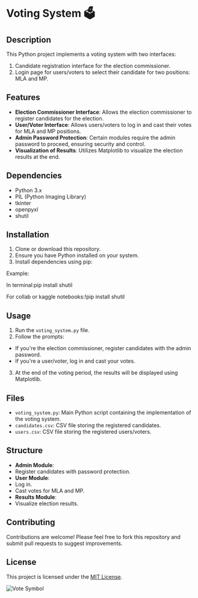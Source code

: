 # Voting System 🗳️

## Description
This Python project implements a voting system with two interfaces:
1. Candidate registration interface for the election commissioner.
2. Login page for users/voters to select their candidate for two positions: MLA and MP.

## Features
- **Election Commissioner Interface**: Allows the election commissioner to register candidates for the election.
- **User/Voter Interface**: Allows users/voters to log in and cast their votes for MLA and MP positions.
- **Admin Password Protection**: Certain modules require the admin password to proceed, ensuring security and control.
- **Visualization of Results**: Utilizes Matplotlib to visualize the election results at the end.

## Dependencies
- Python 3.x
- PIL (Python Imaging Library)
- tkinter
- openpyxl
- shutil

## Installation
1. Clone or download this repository.
2. Ensure you have Python installed on your system.
3. Install dependencies using pip:

  Example:
  
  In terminal:pip install shutil
  
  For collab or kaggle notebooks:!pip install shutil

## Usage
1. Run the `voting_system.py` file.
2. Follow the prompts:
- If you're the election commissioner, register candidates with the admin password.
- If you're a user/voter, log in and cast your votes.
3. At the end of the voting period, the results will be displayed using Matplotlib.

## Files
- `voting_system.py`: Main Python script containing the implementation of the voting system.
- `candidates.csv`: CSV file storing the registered candidates.
- `users.csv`: CSV file storing the registered users/voters.

## Structure
- **Admin Module**:
- Register candidates with password protection.
- **User Module**:
- Log in.
- Cast votes for MLA and MP.
- **Results Module**:
- Visualize election results.

## Contributing
Contributions are welcome! Please feel free to fork this repository and submit pull requests to suggest improvements.

## License
This project is licensed under the [MIT License](LICENSE).

![Vote Symbol](https://th.bing.com/th/id/R.497a04924609f9334839a7056dc87738?rik=UO94nCCwnf4Hxg&riu=http%3a%2f%2fpluspng.com%2fimg-png%2fvote-png-hd-free-voting-box-png-clipart-1024.png&ehk=nGNj%2ferSxyvUU0nT5i%2bRzF438Xl%2bRv9iB%2bCB4kgRwBg%3d&risl=&pid=ImgRaw)
